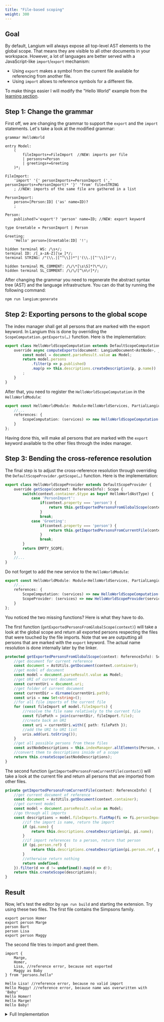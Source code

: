 ```yaml
---
title: "File-based scoping"
weight: 300
---
```


## Goal

By default, Langium will always expose all top-level AST elements to the global scope. That means they are visible to all other documents in your workspace. However, a lot of languages are better served with a JavaScript-like `import`/`export` mechanism:

* Using `export` makes a symbol from the current file available for referencing from another file.
* Using `import` allows to reference symbols for a different file.

To make things easier I will modify the "Hello World" example from the [learning section](/docs/learn/workflow).

## Step 1: Change the grammar

First off, we are changing the grammar to support the `export` and the `import` statements. Let's take a look at the modified grammar:

```langium
grammar HelloWorld

entry Model:
    (
        fileImports+=FileImport  //NEW: imports per file
        | persons+=Person
        | greetings+=Greeting
    )*;

FileImport:
    'import' '{' personImports+=PersonImport (',' personImports+=PersonImport)* '}' 'from' file=STRING
    ; //NEW: imports of the same file are gathered in a list

PersonImport:
    person=[Person:ID] ('as' name=ID)?
    ;

Person:
    published?='export'? 'person' name=ID; //NEW: export keyword

type Greetable = PersonImport | Person

Greeting:
    'Hello' person=[Greetable:ID] '!';

hidden terminal WS: /\s+/;
terminal ID: /[_a-zA-Z][\w_]*/;
terminal STRING: /"(\\.|[^"\\])*"|'(\\.|[^'\\])*'/;

hidden terminal ML_COMMENT: /\/\*[\s\S]*?\*\//;
hidden terminal SL_COMMENT: /\/\/[^\n\r]*/;
```

After changing the grammar you need to regenerate the abstract syntax tree (AST) and the language infrastructure. You can do that by running the following command:

```bash
npm run langium:generate
```

## Step 2: Exporting persons to the global scope

The index manager shall get all persons that are marked with the export keyword. In Langium this is done by overriding the `ScopeComputation.getExports(…)` function. Here is the implementation:

```typescript
export class HelloWorldScopeComputation extends DefaultScopeComputation {
    override async computeExports(document: LangiumDocument<AstNode>, _cancelToken?: CancellationToken | undefined): Promise<AstNodeDescription[]> {
        const model = document.parseResult.value as Model;
        return model.persons
            .filter(p => p.published)
            .map(p => this.descriptions.createDescription(p, p.name))
        ;
    }
}
```

After that, you need to register the `HelloWorldScopeComputation` in the `HelloWorldModule`:

```typescript
export const HelloWorldModule: Module<HelloWorldServices, PartialLangiumServices & HelloWorldAddedServices> = {
    //...
    references: {
        ScopeComputation: (services) => new HelloWorldScopeComputation(services)
    }
};
```

Having done this, will make all persons that are marked with the `export` keyword available to the other files through the index manager.

## Step 3: Bending the cross-reference resolution

The final step is to adjust the cross-reference resolution through overriding the `DefaultScopeProvider.getScope(…)` function. Here is the implementation:

```typescript
export class HelloWorldScopeProvider extends DefaultScopeProvider {
    override getScope(context: ReferenceInfo): Scope {
        switch(context.container.$type as keyof HelloWorldAstType) {
            case 'PersonImport':
                if(context.property === 'person') {
                    return this.getExportedPersonsFromGlobalScope(context);
                }
                break;
            case 'Greeting':
                if(context.property === 'person') {
                    return this.getImportedPersonsFromCurrentFile(context);
                }
                break;
        }
        return EMPTY_SCOPE;
    }
    //...
}
```

Do not forget to add the new service to the `HelloWorldModule`:

```typescript
export const HelloWorldModule: Module<HelloWorldServices, PartialLangiumServices & HelloWorldAddedServices> = {
    //...
    references: {
        ScopeComputation: (services) => new HelloWorldScopeComputation(services),
        ScopeProvider: (services) => new HelloWorldScopeProvider(services) //NEW!
    }
};
```

You noticed the two missing functions? Here is what they have to do.

The first function (`getExportedPersonsFromGlobalScope(context)`) will take a look at the global scope and return all exported persons respecting the files that were touched by the file imports. Note that we are outputting all persons that are marked with the `export` keyword. The actual name resolution is done internally later by the linker.

```typescript
protected getExportedPersonsFromGlobalScope(context: ReferenceInfo): Scope {
    //get document for current reference
    const document = AstUtils.getDocument(context.container);
    //get model of document
    const model = document.parseResult.value as Model;
    //get URI of current document
    const currentUri = document.uri;
    //get folder of current document
    const currentDir = dirname(currentUri.path);
    const uris = new Set<string>();
    //for all file imports of the current file
    for (const fileImport of model.fileImports) {
        //resolve the file name relatively to the current file
        const filePath = join(currentDir, fileImport.file);
        //create back an URI
        const uri = currentUri.with({ path: filePath });
        //add the URI to URI list
        uris.add(uri.toString());
    }
    //get all possible persons from these files
    const astNodeDescriptions = this.indexManager.allElements(Person, uris).toArray();
    //convert them to descriptions inside of a scope
    return this.createScope(astNodeDescriptions);
}
```

The second function (`getImportedPersonsFromCurrentFile(context)`) will take a look at the current file and return all persons that are imported from other files.

```typescript
private getImportedPersonsFromCurrentFile(context: ReferenceInfo) {
    //get current document of reference
    const document = AstUtils.getDocument(context.container);
    //get current model
    const model = document.parseResult.value as Model;
    //go through all imports
    const descriptions = model.fileImports.flatMap(fi => fi.personImports.map(pi => {
        //if the import is name, return the import
        if (pi.name) {
            return this.descriptions.createDescription(pi, pi.name);
        }
        //if import references to a person, return that person
        if (pi.person.ref) {
            return this.descriptions.createDescription(pi.person.ref, pi.person.ref.name);
        }
        //otherwise return nothing
        return undefined;
    }).filter(d => d != undefined)).map(d => d!);
    return this.createScope(descriptions);
}
```

## Result

Now, let's test the editor by `npm run build` and starting the extension.
Try using these two files. The first file contains the Simpsons family.

```plain
export person Homer
export person Marge
person Bart
person Lisa
export person Maggy
```

The second file tries to import and greet them.

```plain
import { 
    Marge,
    Homer,
    Lisa, //reference error, because not exported
    Maggy as Baby
} from "persons.hello"

Hello Lisa! //reference error, because no valid import
Hello Maggy! //reference error, because name was overwritten with 'Baby'
Hello Homer!
Hello Marge!
Hello Baby!
```

<details>
<summary>Full Implementation</summary>

```ts
import { AstNode, AstNodeDescription, AstUtils, DefaultScopeComputation, DefaultScopeProvider, EMPTY_SCOPE, LangiumDocument, ReferenceInfo, Scope } from "langium";
import { CancellationToken } from "vscode-languageclient";
import { HelloWorldAstType, Model, Person } from "./generated/ast.js";
import { dirname, join } from "node:path";

export class HelloWorldScopeComputation extends DefaultScopeComputation {
    override async computeExports(document: LangiumDocument<AstNode>, _cancelToken?: CancellationToken | undefined): Promise<AstNodeDescription[]> {
        const model = document.parseResult.value as Model;
        return model.persons
            .filter(p => p.published)
            .map(p => this.descriptions.createDescription(p, p.name))
        ;
    }
}

export class HelloWorldScopeProvider extends DefaultScopeProvider {
    override getScope(context: ReferenceInfo): Scope {
        switch(context.container.$type as keyof HelloWorldAstType) {
            case 'PersonImport':
                if(context.property === 'person') {
                    return this.getExportedPersonsFromGlobalScope(context);
                }
                break;
            case 'Greeting':
                if(context.property === 'person') {
                    return this.getImportedPersonsFromCurrentFile(context);
                }
                break;
        }
        return EMPTY_SCOPE;
    }

    protected getExportedPersonsFromGlobalScope(context: ReferenceInfo): Scope {
        //get document for current reference
        const document = AstUtils.getDocument(context.container);
        //get model of document
        const model = document.parseResult.value as Model;
        //get URI of current document
        const currentUri = document.uri;
        //get folder of current document
        const currentDir = dirname(currentUri.path);
        const uris = new Set<string>();
        //for all file imports of the current file
        for (const fileImport of model.fileImports) {
            //resolve the file name relatively to the current file
            const filePath = join(currentDir, fileImport.file);
            //create back an URI
            const uri = currentUri.with({ path: filePath });
            //add the URI to URI list
            uris.add(uri.toString());
        }
        //get all possible persons from these files
        const astNodeDescriptions = this.indexManager.allElements(Person, uris).toArray();
        //convert them to descriptions inside of a scope
        return this.createScope(astNodeDescriptions);
    }

    private getImportedPersonsFromCurrentFile(context: ReferenceInfo) {
        //get current document of reference
        const document = AstUtils.getDocument(context.container);
        //get current model
        const model = document.parseResult.value as Model;
        //go through all imports
        const descriptions = model.fileImports.flatMap(fi => fi.personImports.map(pi => {
            //if the import is name, return the import
            if (pi.name) {
                return this.descriptions.createDescription(pi, pi.name);
            }
            //if import references to a person, return that person
            if (pi.person.ref) {
                return this.descriptions.createDescription(pi.person.ref, pi.person.ref.name);
            }
            //otherwise return nothing
            return undefined;
        }).filter(d => d != undefined)).map(d => d!);
        return this.createScope(descriptions);
    }
}
```

</details>